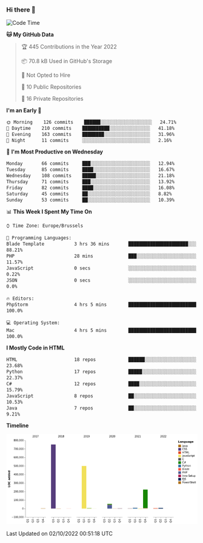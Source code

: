 ### Hi there 👋

<!--START_SECTION:waka-->
![Code Time](http://img.shields.io/badge/Code%20Time-1%2C125%20hrs%2012%20mins-blue)

**🐱 My GitHub Data** 

> 🏆 445 Contributions in the Year 2022
 > 
> 📦 70.8 kB Used in GitHub's Storage 
 > 
> 🚫 Not Opted to Hire
 > 
> 📜 10 Public Repositories 
 > 
> 🔑 16 Private Repositories  
 > 
**I'm an Early 🐤** 

```text
🌞 Morning    126 commits    ██████░░░░░░░░░░░░░░░░░░░   24.71% 
🌆 Daytime    210 commits    ██████████░░░░░░░░░░░░░░░   41.18% 
🌃 Evening    163 commits    ████████░░░░░░░░░░░░░░░░░   31.96% 
🌙 Night      11 commits     ░░░░░░░░░░░░░░░░░░░░░░░░░   2.16%

```
📅 **I'm Most Productive on Wednesday** 

```text
Monday       66 commits     ███░░░░░░░░░░░░░░░░░░░░░░   12.94% 
Tuesday      85 commits     ████░░░░░░░░░░░░░░░░░░░░░   16.67% 
Wednesday    108 commits    █████░░░░░░░░░░░░░░░░░░░░   21.18% 
Thursday     71 commits     ███░░░░░░░░░░░░░░░░░░░░░░   13.92% 
Friday       82 commits     ████░░░░░░░░░░░░░░░░░░░░░   16.08% 
Saturday     45 commits     ██░░░░░░░░░░░░░░░░░░░░░░░   8.82% 
Sunday       53 commits     ██░░░░░░░░░░░░░░░░░░░░░░░   10.39%

```


📊 **This Week I Spent My Time On** 

```text
⌚︎ Time Zone: Europe/Brussels

💬 Programming Languages: 
Blade Template           3 hrs 36 mins       ██████████████████████░░░   88.21% 
PHP                      28 mins             ███░░░░░░░░░░░░░░░░░░░░░░   11.57% 
JavaScript               0 secs              ░░░░░░░░░░░░░░░░░░░░░░░░░   0.22% 
JSON                     0 secs              ░░░░░░░░░░░░░░░░░░░░░░░░░   0.0%

🔥 Editors: 
PhpStorm                 4 hrs 5 mins        █████████████████████████   100.0%

💻 Operating System: 
Mac                      4 hrs 5 mins        █████████████████████████   100.0%

```

**I Mostly Code in HTML** 

```text
HTML                     18 repos            ██████░░░░░░░░░░░░░░░░░░░   23.68% 
Python                   17 repos            █████░░░░░░░░░░░░░░░░░░░░   22.37% 
C#                       12 repos            ████░░░░░░░░░░░░░░░░░░░░░   15.79% 
JavaScript               8 repos             ██░░░░░░░░░░░░░░░░░░░░░░░   10.53% 
Java                     7 repos             ██░░░░░░░░░░░░░░░░░░░░░░░   9.21%

```


**Timeline**

![Chart not found](https://raw.githubusercontent.com/guillaumedeplancke/guillaumedeplancke/main/charts/bar_graph.png) 


 Last Updated on 02/10/2022 00:51:18 UTC
<!--END_SECTION:waka-->
